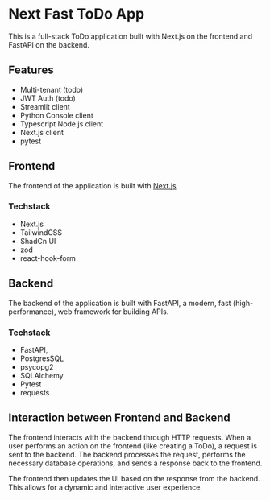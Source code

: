 # Next Fast ToDo App

This is a full-stack ToDo application built with Next.js on the frontend and FastAPI on the backend.

## Features

- Multi-tenant (todo)
- JWT Auth (todo)
- Streamlit client
- Python Console client
- Typescript Node.js client
- Next.js client
- pytest

## Frontend

The frontend of the application is built with [Next.js](https://nextjs.org/)

### Techstack

- Next.js
- TailwindCSS
- ShadCn UI
- zod
- react-hook-form

## Backend

The backend of the application is built with FastAPI, a modern, fast (high-performance), web framework for building APIs.

### Techstack

- FastAPI,
- PostgresSQL
- psycopg2
- SQLAlchemy
- Pytest
- requests

## Interaction between Frontend and Backend

The frontend interacts with the backend through HTTP requests. When a user performs an action on the frontend (like creating a ToDo), a request is sent to the backend. The backend processes the request, performs the necessary database operations, and sends a response back to the frontend.

The frontend then updates the UI based on the response from the backend. This allows for a dynamic and interactive user experience.
